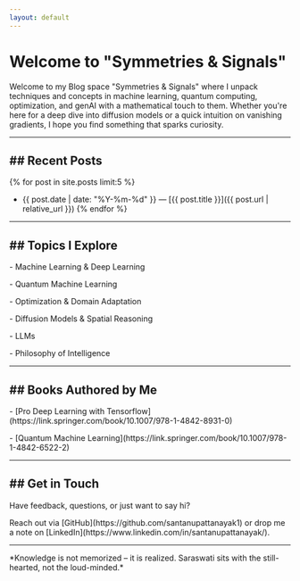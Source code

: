 ```yaml
---
layout: default
---
```


<div class="content-container">
  <h1>Welcome to "Symmetries & Signals"</h1>

  <p> Welcome to my Blog space "Symmetries & Signals" where I unpack techniques and concepts in machine learning, quantum computing, optimization, and genAI with a mathematical touch to them. Whether you're here for a deep dive into diffusion models or a quick intuition on vanishing gradients, I hope you find something that sparks curiosity. </p>

  ---

  <h2> ## Recent Posts </h2>

  {% for post in site.posts limit:5 %}
  -  {{ post.date | date: "%Y-%m-%d" }} — [{{ post.title }}]({{ post.url | relative_url }})
  {% endfor %}

  ---

  <h2> ## Topics I Explore </h2>

  <p> - Machine Learning & Deep Learning  </p>
  <p> - Quantum Machine Learning </p>
  <p> - Optimization & Domain Adaptation  </p>
  <p> - Diffusion Models & Spatial Reasoning </p>
  <p> - LLMs </p>
  <p> - Philosophy of Intelligence </p>

  ---

  <h2> ## Books Authored by Me </h2>

  <p> - [Pro Deep Learning with Tensorflow](https://link.springer.com/book/10.1007/978-1-4842-8931-0) </p>
  <p> - [Quantum Machine Learning](https://link.springer.com/book/10.1007/978-1-4842-6522-2) </p>

  ---

  <h2> ## Get in Touch </h2>

  <p> Have feedback, questions, or just want to say hi?  </p>
  <p> Reach out via [GitHub](https://github.com/santanupattanayak1) or drop me a note on [LinkedIn](https://www.linkedin.com/in/santanupattanayak/). </p>

  ---

  <p> *Knowledge is not memorized – it is realized. Saraswati sits with the still-hearted, not the loud-minded.* </p>

</div> <!-- Closing the content-container div -->


